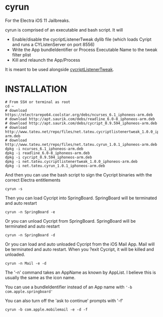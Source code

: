 # cyrun
For the Electra iOS 11 Jailbreaks.

cyrun is comprised of an executable and bash script. It will

* Enable/disable the cycriptListenerTweak dylib file (which loads Cyript and runs a CYListenServer on port 8556)
* Write the App bundleIdentifier or Process Executable Name to the tweak filter plist
* Kill and relaunch the App/Process

It is meant to be used alongside [cycriptListenerTweak](https://github.com/tateu/cycriptListenerTweak).

# INSTALLATION

	# From SSH or terminal as root
	cd ~
	# download https://electrarepo64.coolstar.org/debs/ncurses_6.1_iphoneos-arm.deb
	# download http://apt.saurik.com/debs/readline_6.0-8_iphoneos-arm.deb
	# download http://apt.saurik.com/debs/cycript_0.9.594_iphoneos-arm.deb
	# download http://www.tateu.net/repo/files/net.tateu.cycriptlistenertweak_1.0.0_iphoneos-arm.deb
	# download http://www.tateu.net/repo/files/net.tateu.cyrun_1.0.1_iphoneos-arm.deb
	dpkg -i ncurses_6.1_iphoneos-arm.deb
	dpkg -i readline_6.0-8_iphoneos-arm.deb
	dpkg -i cycript_0.9.594_iphoneos-arm.deb
	dpkg -i net.tateu.cycriptlistenertweak_1.0.0_iphoneos-arm.deb
	dpkg -i net.tateu.cyrun_1.0.1_iphoneos-arm.deb

And then you can use the bash script to sign the Cycript binaries with the correct Electra entitlements

	cyrun -s

Then you can load Cycript into SpringBoard. SpringBoard will be terminated and auto restart

	cyrun -n SpringBoard -e

Or you can unload Cycript from SpringBoard. SpringBoard will be terminated and auto restart

	cyrun -n SpringBoard -d

Or you can load and auto unloaded Cycript from the iOS Mail App. Mail will be terminated and auto restart. When you ?exit Cycript, it will be killed and unloaded.

	cyrun -n Mail -e -d

The '-n' command takes an AppName as known by AppList. I believe this is usually the same as the icon name.

You can use a bundleIdentifier instead of an App name with `'-b com.apple.springboard'`

You can also turn off the 'ask to continue' prompts with '-f'

	cyrun -b com.apple.mobilemail -e -d -f
